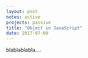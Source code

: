 ```yaml
---
layout: post
notes: active
projects: passive
title: "Object in JavaScript"
date: 2017-07-09
---
```


blablablabla....
